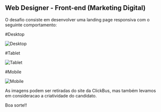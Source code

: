 ## Web Designer - Front-end (Marketing Digital)

O desafio consiste em desenvolver uma landing page responsiva com o seguinte comportamento:

#Desktop

![Desktop](https://user-images.githubusercontent.com/9574266/67425479-70f91f00-f5ae-11e9-9ba0-ebab12d56db9.png "Desktop")

#Tablet

![Tablet](https://user-images.githubusercontent.com/9574266/67425632-c2a1a980-f5ae-11e9-8f70-961acf405fbc.png "Tablet")

#Mobile

![Mobile](https://user-images.githubusercontent.com/9574266/67425681-dcdb8780-f5ae-11e9-8f7f-b37bfa613245.png "Mobile")

As imagens podem ser retiradas do site da ClickBus, mas também levamos em consideracao a criatividade do candidato.

Boa sorte!!
